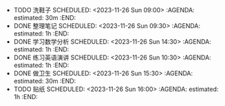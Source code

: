 - TODO 洗鞋子
  SCHEDULED: <2023-11-26 Sun 09:00>
  :AGENDA:
  estimated: 30m
  :END:
- DONE 整理笔记
  SCHEDULED: <2023-11-26 Sun 09:30>
  :AGENDA:
  estimated: 1h
  :END:
- DONE 学习数学分析
  SCHEDULED: <2023-11-26 Sun 14:30>
  :AGENDA:
  estimated: 1h
  :END:
- DONE 练习英语演讲
  SCHEDULED: <2023-11-26 Sun 10:30>
  :AGENDA:
  estimated: 1h
  :END:
- DONE 做卫生
  SCHEDULED: <2023-11-26 Sun 15:30>
  :AGENDA:
  estimated: 30m
  :END:
- TODO 贴纸
  SCHEDULED: <2023-11-26 Sun 16:00>
  :AGENDA:
  estimated: 1h
  :END: